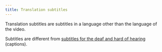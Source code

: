 ```yaml
---
title: Translation subtitles
---
```


Translation subtitles are subtitles in a language other than the language of the video. 

Subtitles are different from [subtitles for the deaf and hard of hearing](#sous-titres-synchronises-objet-multimedia) (captions).